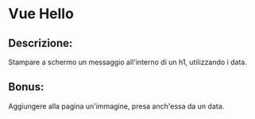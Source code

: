 # Vue Hello

## Descrizione:

Stampare a schermo un messaggio all'interno di un h1, utilizzando i data.

## Bonus:

Aggiungere alla pagina un'immagine, presa anch'essa da un data.
